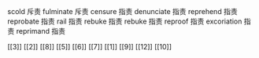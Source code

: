 




scold 斥责
fulminate 斥责
censure 指责
denunciate 指责
reprehend 指责
reprobate 指责
rail 指责
rebuke 指责
rebuke 指责
reproof 指责
excoriation 指责
reprimand 指责

[[3]]
[[2]]
[[8]]
[[5]]
[[6]]
[[7]]
[[1]]
[[9]]
[[12]]
[[10]]